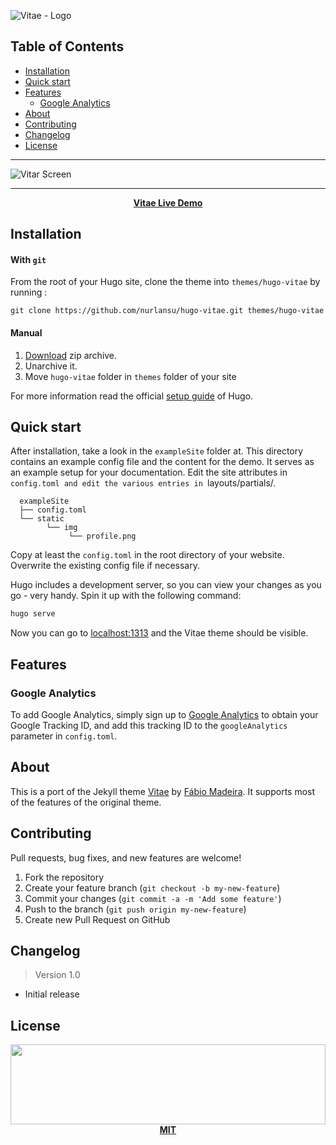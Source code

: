 ![Vitae - Logo][logo]

## Table of Contents

- [Installation](#installation)
- [Quick start](#quick-start)
- [Features](#features)
  - [Google Analytics](#google-analytics)
- [About](#about)
- [Contributing](#contributing)
- [Changelog](#changelog)
- [License](#license)

********************

![Vitar Screen][screenshot]

********************

<p align="center"><b><a href="https://demo.nurlan.co/hugo-vitae/">Vitae Live Demo</a></b></p>

## Installation

#### With `git`

From the root of your Hugo site, clone the theme into `themes/hugo-vitae` by running :
```
git clone https://github.com/nurlansu/hugo-vitae.git themes/hugo-vitae
```

#### Manual

1. [Download][zip-archive] zip archive.
2. Unarchive it.
3. Move `hugo-vitae` folder in `themes` folder of your site

For more information read the official [setup guide][hugo-guide] of Hugo.

## Quick start

After installation, take a look in the `exampleSite` folder at. This directory contains an example config file and the content for the demo. It serves as an example setup for your documentation. Edit the site attributes in `config.toml and edit the various entries in `layouts/partials/.

```
  exampleSite
  ├── config.toml
  └── static
        └── img
             └── profile.png
```

Copy at least the `config.toml` in the root directory of your website. Overwrite the existing config file if necessary.

Hugo includes a development server, so you can view your changes as you go -
very handy. Spin it up with the following command:

``` sh
hugo serve
```

Now you can go to [localhost:1313][local] and the Vitae
theme should be visible.

## Features

### Google Analytics

To add Google Analytics, simply sign up to [Google Analytics][g-analytics] to obtain your Google Tracking ID, and add this tracking ID to the `googleAnalytics` parameter in `config.toml`.

## About

This is a port of the Jekyll theme [Vitae][vitae-jekyll] by [Fábio Madeira][vitae-author]. It supports most of the features of the original theme.

## Contributing

Pull requests, bug fixes, and new features are welcome!

1. Fork the repository
2. Create your feature branch (`git checkout -b my-new-feature`)
3. Commit your changes (`git commit -a -m 'Add some feature'`)
4. Push to the branch (`git push origin my-new-feature`)
5. Create new Pull Request on GitHub

## Changelog

> Version 1.0

- Initial release

## License

<p align="center">
  <a href="./LICENSE.md"><img src="https://i.nurlan.co/i/logo.svg" width="100%" height="128"></a>
  <a href="./LICENSE.md"><strong>MIT</strong></a>
</p>



[logo]: https://i.nurlan.co/i/vitae.png
[screenshot]: https://i.nurlan.co/i/vitae-screen.png
[hugo]: https://gohugo.io/
[gh-pages]: https://pages.github.com/
[zip-archive]: https://github.com/nurlansu/hugo-vitae/archive/master.zip
[hugo-guide]: https://gohugo.io/overview/installing/
[local]: http://localhost:1313/
[g-analytics]: https://www.google.com/analytics/
[vitae-jekyll]: https://github.com/biomadeira/vitae/
[vitae-author]: https://github.com/biomadeira/
